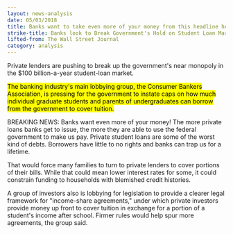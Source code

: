 ```yaml
---
layout: news-analysis
date: 05/03/2018
title: Banks want to take even more of your money from this headline head
strike-title: Banks look to Break Government's Hold on Student Loan Market; Lobbying group pushes to limit how much individuals can borrow from federal program
lifted-from: The Wall Street Journal
category: analysis
---
```


Private lenders are pushing to break up the government's near monopoly in the $100 billion-a-year student-loan market.  

<mark>The banking industry's main lobbying group, the Consumer Bankers Association, is pressing for the government to instate caps on how much individual graduate students and parents of undergraduates can borrow from the government to cover tuition.</mark>  

<aside>BREAKING NEWS: Banks want even more of your money! The more private loans banks get to issue, the more they are able to use the federal government to make us pay. Private student loans are some of the worst kind of debts. Borrowers have little to no rights and banks can trap us for a lifetime.</aside>

That would force many families to turn to private lenders to cover portions of their bills. While that could mean lower interest rates for some, it could constrain funding to households with blemished credit histories.  

A group of investors also is lobbying for legislation to provide a clearer legal framework for "income-share agreements," under which private investors provide money up front to cover tuition in exchange for a portion of a student's income after school. Firmer rules would help spur more agreements, the group said.